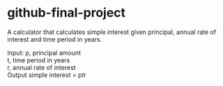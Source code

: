# github-final-project

A calculator that calculates simple interest given principal, annual rate of interest and time period in years.

Input:
   p, principal amount<br />
   t, time period in years<br />
   r, annual rate of interest<br />
Output
   simple interest = p*t*r
